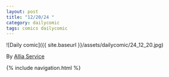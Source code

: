 ```yaml
---
layout: post
title: "12/20/24 "
category: dailycomic
tags: comics dailycomic
---
```

![Daily comic]({{ site.baseurl }}/assets/dailycomic/24_12_20.jpg)

By [Allia Service](alliaservice.com)

{% include navigation.html %}

